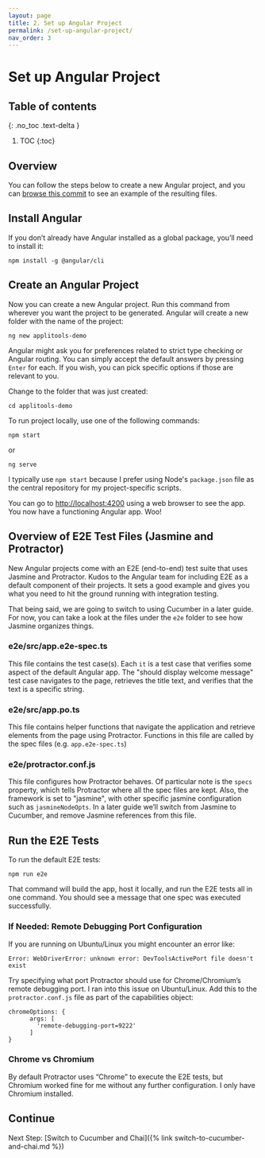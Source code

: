 ```yaml
---
layout: page
title: 2. Set up Angular Project
permalink: /set-up-angular-project/
nav_order: 3
---
```


# Set up Angular Project

## Table of contents
{: .no_toc .text-delta }

1. TOC
{:toc}

## Overview

You can follow the steps below to create a new Angular project, and you can [browse this commit](https://github.com/vertigon451/applitools-demo/tree/0fb884fdded91e22698b10889232fa0bfb3fce9d) to see an example of the resulting files.


## Install Angular

If you don’t already have Angular installed as a global package, you’ll need to install it:

```
npm install -g @angular/cli
```

## Create an Angular Project

Now you can create a new Angular project. Run this command from wherever you want the project to be generated. Angular will create a new folder with the name of the project:

```
ng new applitools-demo
```

Angular might ask you for preferences related to strict type checking or Angular routing. You can simply accept the default answers by pressing `Enter` for each. If you wish, you can pick specific options if those are relevant to you.

Change to the folder that was just created:

```
cd applitools-demo
```

To run project locally, use one of the following commands:

```
npm start
```

or

```
ng serve
```

I typically use `npm start` because I prefer using Node's `package.json` file as the central repository for my project-specific scripts.

You can go to [http://localhost:4200](http://localhost:4200) using a web browser to see the app. You now have a functioning Angular app. Woo!

## Overview of E2E Test Files (Jasmine and Protractor)
New Angular projects come with an E2E (end-to-end) test suite that uses Jasmine and Protractor. Kudos to the Angular team for including E2E as a default component of their projects. It sets a good example and gives you what you need to hit the ground running with integration testing.

That being said, we are going to switch to using Cucumber in a later guide. For now, you can take a look at the files under the `e2e` folder to see how Jasmine organizes things.

### e2e/src/app.e2e-spec.ts
This file contains the test case(s). Each `it` is a test case that verifies some aspect of the default Angular app. The "should display welcome message" test case navigates to the page, retrieves the title text, and verifies that the text is a specific string.

### e2e/src/app.po.ts
This file contains helper functions that navigate the application and retrieve elements from the page using Protractor. Functions in this file are called by the spec files (e.g. `app.e2e-spec.ts`)

### e2e/protractor.conf.js
This file configures how Protractor behaves. Of particular note is the `specs` property, which tells Protractor where all the spec files are kept. Also, the framework is set to "jasmine", with other specific jasmine configuration such as `jasmineNodeOpts`.  In a later guide we’ll switch from Jasmine to Cucumber, and remove Jasmine references from this file.

## Run the E2E Tests
To run the default E2E tests:

```
npm run e2e
```

That command will build the app, host it locally, and run the E2E tests all in one command. You should see a message that one spec was executed successfully.

### If Needed: Remote Debugging Port Configuration
If you are running on Ubuntu/Linux you might encounter an error like:

```
Error: WebDriverError: unknown error: DevToolsActivePort file doesn't exist
```

Try specifying what port Protractor should use for Chrome/Chromium’s remote debugging port. I ran into this issue on Ubuntu/Linux. Add this to the `protractor.conf.js` file as part of the capabilities object:

```
chromeOptions: {
      args: [
        'remote-debugging-port=9222'
      ]
}
```

### Chrome vs Chromium
By default Protractor uses “Chrome” to execute the E2E tests, but Chromium worked fine for me without any further configuration. I only have Chromium installed.

## Continue

Next Step: [Switch to Cucumber and Chai]({% link switch-to-cucumber-and-chai.md %})
